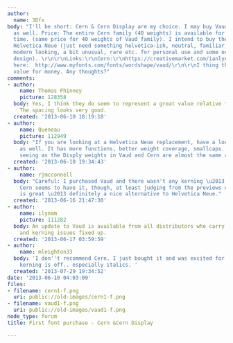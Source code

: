```yaml
---
author:
  name: 3Dfx
body: "I'll be short: Cern & Cern Display are my choice. I may buy Vaud & Vaud Display
  as well. Price: The entire Cern family (40 weights) is available for $49 for a limited
  time. (same price for 40 weights of Vaud family). I intend to buy them instead of
  Helvetica Neue (just need something helvetica-ish, neutral, familiar, relatively
  modern looking, a bit unusual, rare etc. for personal use and some occasional website
  design). \r\n\r\nLinks:\r\nCern:\r\nhttps://creativemarket.com/ianlynam/6742-Cern-Cern-Display\r\n\r\nVaud:\r\nhttps://creativemarket.com/ianlynam/6728-Vaud-Vaud-Display?utm_source=cmembed&utm_medium=link&utm_campaign=6728\r\nor
  here:  http://www.myfonts.com/fonts/wordshape/vaud/\r\n\r\nI thing they're excellent
  value for money. Any thoughts?"
comments:
- author:
    name: Thomas Phinney
    picture: 128358
  body: Yes, I think they do seem to represent a great value relative to their pricing.
    The spacing looks very good.
  created: '2013-06-10 18:19:18'
- author:
    name: Queneau
    picture: 112949
  body: "If you are looking at a Helvetica Neue replacement, have a look at Substance
    as well. It has more functions, better weight coverage, smallcaps... And is cheaper,
    seeing as the Disply weights in Vaud and Cern are almost the same as the regulars.\r\n\r\nhttp://www.myfonts.com/fonts/facetype/substance/\r\n\r\n"
  created: '2013-06-10 19:34:43'
- author:
    name: rjmcconnell
  body: "Careful: I purchased Vaud and there wasn't any kerning \u2013 quite unfortunate.
    Cern seems to have it, though, at least judging from the previews on MyFonts.\r\nSubstance
    is great \u2013 definitely a nice alternative to Helvetica Neue."
  created: '2013-06-16 21:47:30'
- author:
    name: ilynam
    picture: 111282
  body: An update to Vaud is available from all distributors who carry it. All spacing
    and kerning issues fixed up.
  created: '2013-06-17 03:59:59'
- author:
    name: mleighton33
  body: 'I don''t recommend Cern. I just bought it and was excited for it... but the
    kerning is off.. especially italics. '
  created: '2013-07-29 19:34:52'
date: '2013-06-10 04:03:09'
files:
- filename: cern1-f.png
  uri: public://old-images/cern1-f.png
- filename: vaud1-f.png
  uri: public://old-images/vaud1-f.png
node_type: forum
title: First font purchase - Cern &Cern Display

---
```

